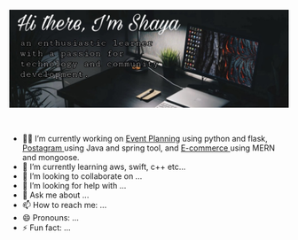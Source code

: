 ![alt text](/img/about.jpg)

```
    
```
* 🧑‍💻 I’m currently working on <a href="https://github.com/devel0ver/Project/tree/master/project1">Event Planning</a> using python and flask, <a href="https://github.com/devel0ver/Java/tree/master/Spring/Postagram"> Postagram </a> using Java and spring tool, and <a href="https://github.com/devel0ver/Mern/tree/main/09-Project"> E-commerce </a> using MERN and mongoose.
* 🌱 I’m currently learning aws, swift, c++ etc...
* 👯 I’m looking to collaborate on ...
* 🤔 I’m looking for help with ...
* 💬 Ask me about ...
* 📫 How to reach me: ...
* 😄 Pronouns: ...
* ⚡ Fun fact: ...
